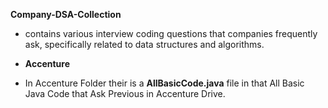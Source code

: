 **Company-DSA-Collection**

- contains various interview coding questions that companies frequently ask, specifically related to data structures and algorithms.

- **Accenture**
- In Accenture Folder their is a **AllBasicCode.java**  file in that All Basic Java Code that Ask Previous in Accenture Drive.
